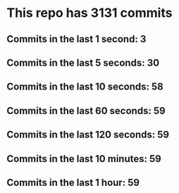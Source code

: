 # This repo has 3131 commits

## Commits in the last 1 second: 3
## Commits in the last 5 seconds: 30
## Commits in the last 10 seconds: 58
## Commits in the last 60 seconds: 59
## Commits in the last 120 seconds: 59
## Commits in the last 10 minutes: 59
## Commits in the last 1 hour: 59
